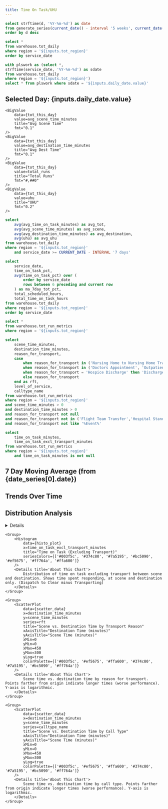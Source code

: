 ```yaml
---
title: Time On Task/UHU
---
```



<ButtonGroup name=tot_region>
    <ButtonGroupItem valueLabel="Illinois" value="il" default=true/>
    <ButtonGroupItem valueLabel="Michigan" value="mi" />
    <ButtonGroupItem valueLabel="Memphis/MS" value="tn_memphis" />
    <ButtonGroupItem valueLabel="Nashville" value="tn_nashville" />
</ButtonGroup>

<DateInput
    name=daily_date
    title="Select Date"
    data={date_series}
    dates=date
/>

```sql date_series
select strftime(d, '%Y-%m-%d') as date
from generate_series(current_date() - interval '5 weeks', current_date() - interval '1 day', interval '1 day') as t(d)
order by d desc
```



```sql tot_filtered
select *
from warehouse.tot_daily
where region = '${inputs.tot_region}'
order by service_date

```
```sql tot_this_day
with plswork as (select *,
strftime(service_date, '%Y-%m-%d') as sdate
from warehouse.tot_daily
where region = '${inputs.tot_region}')
select * from plswork where sdate = '${inputs.daily_date.value}'
```

## Selected Day: {inputs.daily_date.value}

<Grid cols=4>
    <BigValue
        data={tot_this_day}
        value=total_time_on_task_hours
        title="ToT Hours"
        fmt="0.1"
    />
    <BigValue
        data={tot_this_day}
        value=total_scheduled_hours
        title="Total Unit Hours"
        fmt="0.1"
    />
    <BigValue
        data={tot_this_day}
        value=time_on_task_pct
        title='ToT%'
        fmt=pct
    />
    
    
    <BigValue
        data={tot_this_day}
        value=avg_scene_time_minutes
        title="Avg Scene Time"
        fmt="0.1"
    />
    <BigValue
        data={tot_this_day}
        value=avg_destination_time_minutes
        title="Avg Dest Time"
        fmt="0.1"
    />
    <BigValue
        data={tot_this_day}
        value=total_runs
        title="Total Runs"
        fmt="#,##0"
    />
    <BigValue
        data={tot_this_day}
        value=uhu
        title="UHU"
        fmt="0.2"
    />
</Grid>

```sql key_metrics
select
    avg(avg_time_on_task_minutes) as avg_tot,
    avg(avg_scene_time_minutes) as avg_scene,
    avg(avg_destination_time_minutes) as avg_destination,
    avg(uhu) as avg_uhu
from warehouse.tot_daily
where region = '${inputs.tot_region}'
    and service_date >= CURRENT_DATE - INTERVAL '7 days'
```

```sql time_series
select
    service_date,
    time_on_task_pct,
    avg(time_on_task_pct) over (
        order by service_date
        rows between 6 preceding and current row
    ) as ma_7day_tot_pct,
    total_scheduled_hours,
    total_time_on_task_hours
from warehouse.tot_daily
where region = '${inputs.tot_region}'
order by service_date
```
```sql tot_run_metrics
select *
from warehouse.tot_run_metrics
where region = '${inputs.tot_region}'
```

```sql scatter_data
select
    scene_time_minutes,
    destination_time_minutes,
    reason_for_transport,
    case
        when reason_for_transport in ('Nursing Home to Nursing Home Transfer', 'Interfacility Transfer', 'Psych Transfer', 'Direct Admit', 'Trauma Transfer', 'Surgery', 'Hospice Transfer', 'Transfer','Nursing Home Transfer') then 'Interfacility Transfer'
        when reason_for_transport in ('Doctors Appointment', 'Outpatient Procedure') then 'Doctors Appointment'
        when reason_for_transport = 'Hospice Discharge' then 'Discharge'
        else reason_for_transport 
    end as rft,
    level_of_service,
    calltype_name
from warehouse.tot_run_metrics
where region = '${inputs.tot_region}'
and scene_time_minutes > 0
and destination_time_minutes > 0
and reason_for_transport not null
and reason_for_transport not in ('Flight Team Transfer','Hospital Standby','Flight Transfer')
and reason_for_transport not like '%Event%' 
```

```sql histo_plot
select
    time_on_task_minutes,
    time_on_task_excl_transport_minutes
from warehouse.tot_run_metrics
where region = '${inputs.tot_region}'
    and time_on_task_minutes is not null
```

## 7 Day Moving Average (from {date_series[0].date})

<Grid cols=4>
    <BigValue
        data={key_metrics}
        value=avg_tot
        title="Avg Time on Task"
        fmt="0.1"
    />
    <BigValue
        data={key_metrics}
        value=avg_scene
        title="Avg Scene Time"
        fmt="0.1"
    />
    <BigValue
        data={key_metrics}
        value=avg_destination
        title="Avg Destination Time"
        fmt="0.1"
    />
    <BigValue
        data={key_metrics}
        value=avg_uhu
        title="Avg UHU"
        fmt="0.2"
    />
</Grid>

## Trends Over Time

<Grid cols=2>
    <BarChart
        data={time_series}
        x=service_date
        y=time_on_task_pct
        title="% Time on Task"
        yAxisTitle="Percent"
        y2=ma_7day_tot_pct
        y2SeriesType=line
        yFmt=pct1
    />
    <ScatterPlot
        data={time_series}
        x=total_scheduled_hours
        y=time_on_task_pct
        title="Scheduled Hours vs % Time on Task"
        xAxisTitle="Total Scheduled Hours"
        yAxisTitle="% Time on Task"
        yFmt=pct1
    />
</Grid>

## Distribution Analysis

<Grid cols=2>
    <Group>
        <Histogram
            data={histo_plot}
            x=time_on_task_minutes
            title="Total Time on Task Distribution"
            seriesColors={['#003f5c', '#374c80', '#7a5195', '#bc5090', '#ef5675', '#ff764a', '#ffa600']}
        />
        <Details title='About This Chart'>
            Distribution of total time on task from dispatch to completion. Includes responding time, scene time, transport time, and destination time. (Dispatch to Clear)
        </Details>
    </Group>

    <Group>
        <Histogram
            data={histo_plot}
            x=time_on_task_excl_transport_minutes
            title="Time on Task (Excluding Transport)"
            seriesColors={['#003f5c', '#374c80', '#7a5195', '#bc5090', '#ef5675', '#ff764a', '#ffa600']}
        />
        <Details title='About This Chart'>
            Distribution of time on task excluding transport between scene and destination. Shows time spent responding, at scene and destination only. (Dispatch to Clear minus Transporting)
        </Details>
    </Group>

    <Group>
        <ScatterPlot
            data={scatter_data}
            x=destination_time_minutes
            y=scene_time_minutes
            series=rft
            title="Scene vs. Destination Time by Transport Reason"
            xAxisTitle="Destination Time (minutes)"
            yAxisTitle="Scene Time (minutes)"
            xMin=0
            yMin=0
            xMax=450
            yMax=300
            yLog=true
            colorPalette={['#003f5c', '#ef5675', '#ffa600', '#374c80', '#7a5195', '#bc5090', '#ff764a']}
        />
        <Details title='About This Chart'>
            Scene time vs. destination time by reason for transport. Points farther from origin indicate longer times (worse performance). Y-axis is logarithmic.
        </Details>
    </Group>

    <Group>
        <ScatterPlot
            data={scatter_data}
            x=destination_time_minutes
            y=scene_time_minutes
            series=calltype_name
            title="Scene vs. Destination Time by Call Type"
            xAxisTitle="Destination Time (minutes)"
            yAxisTitle="Scene Time (minutes)"
            xMin=0
            yMin=0
            xMax=450
            yMax=300
            yLog=true
            colorPalette={['#003f5c', '#ef5675', '#ffa600', '#374c80', '#7a5195', '#bc5090', '#ff764a']}
        />
        <Details title='About This Chart'>
            Scene time vs. destination time by call type. Points farther from origin indicate longer times (worse performance). Y-axis is logarithmic.
        </Details>
    </Group>
</Grid>
